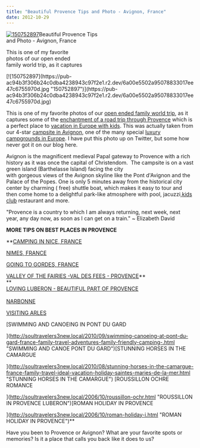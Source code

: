 ```yaml
---
title: "Beautiful Provence Tips and Photo - Avignon, France"
date: 2012-10-29
---
```


[![150752897](https://pub-ac94b3f306b24c0dba4238943c97f2e1.r2.dev/6a00e5502a95078833017c32d886be970b.jpg "150752897")](https://pub-ac94b3f306b24c0dba4238943c97f2e1.r2.dev/6a00e5502a95078833017c32d886be970b.jpg)Beautiful Provence Tips  
and Photo - Avignon, France  
  
This is one of my favorite  
photos of our open ended  
family world trip, as it captures

<!--more--> [![150752897](https://pub-ac94b3f306b24c0dba4238943c97f2e1.r2.dev/6a00e5502a95078833017ee47c6755970d.jpg "150752897")](https://pub-ac94b3f306b24c0dba4238943c97f2e1.r2.dev/6a00e5502a95078833017ee47c6755970d.jpg)  
  
This is one of my favorite photos of our [open ended family world trip](http://soultravelers3new.local/2012/01/amazing-family-world-tour.html "open ended family world trip"), as it captures some of the [enchantment of a road trip through Provence](http://soultravelers3new.local/2012/09/europe-road-trip-a-drive-through-france-provence-to-dordogne-via-photos-family-travel.html "enchantment of provence travel by road trip") which is a perfect place to [vacation in Europe with kids](http://soultravelers3new.local/2012/06/france-with-kids-exploring-provence.html "tips vacation Europe in Provence with kids"). This was actually taken from our 4-star [campsite in Avignon](http://www.avignon-tourisme.com/Camping/AVIGNON/fiche-HPAPAC084CDT0000020-1.html "campsite in Avignon provence france"), one of the many special [luxury campgrounds in Europe](http://soultravelers3new.local/2010/05/camping-europe-in-a-motorhome-rv-5-best-sites-roadtrip-europe-family-travel-budget-best-price.html "Best luxury campgrounds in Europe"). I have put this photo up on Twitter, but some how never got it on our blog here.  
  
Avignon is the magnificent medieval Papal gateway to Provence with a rich history as it was once the capital of Christendom.  The campsite is on a vast green island (Barthelasse Island) facing the city  
with gorgeous views of the Avignon skyline like the Pont d'Avignon and the Palace of the Popes. One is only 5 minutes away from the historical city center by charming ( free) shuttle boat, which makes it easy to tour and then come home to a delightful park-like atmosphere with pool, jacuzzi,[kids club](http://soultravelers3new.local/2010/08/camping-europe-with-kids-free-kids-clubs-family-friendly-international-travel-tips.html "FREE KIDS CLUBS IN FRANCE") restaurant and more.  
  
"Provence is a country to which I am always returning, next week, next year, any day now, as soon as I can get on a train." ~ Elizabeth David  
  
  
**MORE TIPS ON BEST PLACES IN PROVENCE**  
  

**[CAMPING IN NICE, FRANCE](http://soultravelers3new.local/2010/08/around-the-world-with-kids-extended-travel-long-term-travel-families-and-friends.html "CAMPING IN NICE, FRANCE")  
  
[NIMES, FRANCE](http://soultravelers3new.local/2010/08/beautiful-photo-of-nimes-france-.html "NIMES, FRANCE IN PROVENCE")  
  
[GOING TO GORDES, FRANCE](http://soultravelers3new.local/2006/10/going-to-gordes.html#more "VISITING GODRES IN PROVENCE LUBERON TRAVEL")  
  
[VALLEY OF THE FAIRIES -VAL DES FEES - PROVENCE](http://soultravelers3new.local/2006/10/valley-of-the-f.html#more "VALLENY OF THE FAIRIES PROVENCE LUBERON")**  
**  
[LOVING LUBERON - BEAUTIFUL PART OF PROVENCE](http://soultravelers3new.local/2006/10/loving-luberon.html#more "LOVING LUBERON IN PROVENCE FRANCE")  
[  
NARBONNE](http://soultravelers3new.local/2010/11/family-travel-provence-france-narbonne.html "NARBONNE, FRANCE VACATION")  
  
[VISITING ARLES](http://soultravelers3new.local/2012/04/arles-france-vacation.html "VISITING ARLES, FRANCE")  
  
[SWIMMING AND CANOEING IN PONT DU GARD  
  
](http://soultravelers3new.local/2010/09/swimming-canoeing-at-pont-du-gard-france-family-travel-adventures-family-friendly-camping-.html "SWIMMING AND CANOE PONT DU GARD")[STUNNING HORSES IN THE CAMARGUE  
  
](http://soultravelers3new.local/2010/08/stunning-horses-in-the-camargue-france-family-travel-ideal-vacation-holiday-saintes-maries-de-la-mer.html "STUNNING HORSES IN THE CAMARGUE") [ROUSSILLON OCHRE ROMANCE  
  
](http://soultravelers3new.local/2006/10/roussillon-ochr.html "ROUSSILLON IN PROVENCE LUBERON")[ROMAN HOLIDAY IN PROVENCE  
  
  
](http://soultravelers3new.local/2006/10/roman-holiday-i.html "ROMAN HOLIDAY IN PROVENCE")**

Have you been to Provence or Avignon? What are your favorite spots or memories? Is it a place that calls you back like it does to us?
